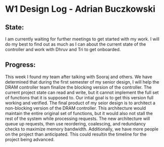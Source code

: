 # W1 Design Log - Adrian Buczkowski

## State: 
I am currently waiting for further meetings to get started with my work. I will do my best to find out as much as I can about the current state of the controller and work with Dhruv and Tri to get onboarded.

## Progress: 
This week I found my team after talking with Sooraj and others. We have determined that during the first semester of my senior design, I will help the DRAM controller team finalize the blocking version of the controller. The current project state can read and write, but it cannot implement the full set of functions that it is supposed to. Our intial goal is to get this version full working and verified. The final product of my seior design is to architect a non-blocking version of the DRAM controller. This architecture would maintain the entire original set of functions, but it would also not stall the rest of the system while processing requests. The new architecture will queue up requests, then use reordering, coalescing, and redundancy checks to maximize memory bandwidth. Additionally, we have more people on the project than anticipated. This could resultin the timeline for the project being advanced. 

